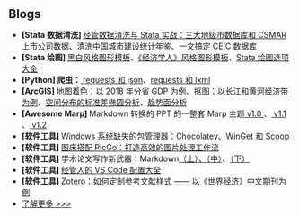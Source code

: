 <h1 id="blogs"></h1>

<h2 style="margin: 30px 0px 10px;">Blogs</h2>

<ul>


<li><strong>[Stata 数据清洗] </strong><a href="https://mp.weixin.qq.com/s/D0cYVPJJsNiu61GcYwV6cg">经管数据清洗与 Stata 实战：三大地级市数据库和 CSMAR 上市公司数据</a>、<a href="https://www.lianxh.cn/details/889.html">清洗中国城市建设统计年鉴</a>、<a href="https://www.lianxh.cn/details/923.html">一文搞定 CEIC 数据库</a></li>

<li><strong>[Stata 绘图] </strong><a href="https://www.xiaohongshu.com/explore/631481cf0000000012016207?app_platform=android&app_version=8.9.0&ignoreEngage=true&share_from_user_hidden=true&type=normal&xhsshare=WeixinSession&appuid=5df0648d000000000100bd79&apptime=1698844733">黑白风格图形模板</a>、<a href="https://www.xiaohongshu.com/explore/631027090000000012009870?app_platform=android&app_version=8.9.0&ignoreEngage=true&share_from_user_hidden=true&type=normal&xhsshare=WeixinSession&appuid=5df0648d000000000100bd79&apptime=1698844757">《经济学人》风格图形模板</a>、<a href="https://www.xiaohongshu.com/explore/630f0e4e000000000900d06d?app_platform=android&app_version=8.9.0&ignoreEngage=true&share_from_user_hidden=true&type=normal&xhsshare=WeixinSession&appuid=5df0648d000000000100bd79&apptime=1698844749">Stata 绘图选项大全</a></li>

<li><strong>[Python] 爬虫：</strong><a href="https://www.lianxh.cn/details/887.html"> requests 和 json</a>、<a href="https://www.lianxh.cn/details/888.html">requests 和 lxml</a></li>

<li><strong>[ArcGIS] </strong><a href="https://www.xiaohongshu.com/explore/623af1bd0000000001029b63?app_platform=android&app_version=8.9.0&ignoreEngage=true&share_from_user_hidden=true&type=normal&xhsshare=WeixinSession&appuid=5df0648d000000000100bd79&apptime=1698844860">地图着色：以 2018 年分省 GDP 为例</a>、<a href="https://www.xiaohongshu.com/explore/624cecee000000000102c2c0?app_platform=android&app_version=8.9.0&ignoreEngage=true&share_from_user_hidden=true&type=normal&xhsshare=WeixinSession&appuid=5df0648d000000000100bd79&apptime=1698844821">抠图：以长江和黄河经济带为例</a>、<a href="https://www.xiaohongshu.com/explore/6251880d0000000021036e8e?app_platform=android&app_version=8.9.0&ignoreEngage=true&share_from_user_hidden=true&type=normal&xhsshare=WeixinSession&appuid=5df0648d000000000100bd79&apptime=1698844836">空间分布的标准差椭圆分析</a>、<a href="https://www.xiaohongshu.com/explore/6244429a000000000102be36?app_platform=android&app_version=8.9.0&ignoreEngage=true&share_from_user_hidden=true&type=normal&xhsshare=WeixinSession&appuid=5df0648d000000000100bd79&apptime=1698844850">趋势面分析</a></li>

<li><strong>[Awesome Marp] </strong>Markdown 转换的 PPT 的一整套 Marp 主题<a href="https://mp.weixin.qq.com/s?__biz=MzkwOTE3NDExOQ==&mid=2247486787&idx=1&sn=2652ddae81f50240844cb652780912e1&chksm=c13ff94bf648705da1ba986b91265e3ff018acaffcfa60d7807a81be22176005e7a2b4483627&token=748378018&lang=zh_CN#rd"> v1.0 </a>、<a href="https://mp.weixin.qq.com/s?__biz=MzkwOTE3NDExOQ==&mid=2247486800&idx=1&sn=527348e242576079e4bd6cd1823c823a&chksm=c13ff958f648704e40a202db6ad5fa215ef4c189d66403e161d6ace9828406a8747ac755684f&token=748378018&lang=zh_CN#rd"> v1.1 </a>、<a href="https://mp.weixin.qq.com/s?__biz=MzkwOTE3NDExOQ==&mid=2247486825&idx=1&sn=56d632ce164831438ec87c1b20ed4c4c&chksm=c13ff961f64870774f069ab816340783d8f54fd6b89363b8d9412c593efc640851ce9edd8833&token=748378018&lang=zh_CN#rd"> v1.2 </a></li>

<li><strong>[软件工具] </strong><a href="https://sspai.com/post/65933">Windows 系统缺失的包管理器：Chocolatey、WinGet 和 Scoop</a></li>
<li><strong>[软件工具] </strong><a href="https://sspai.com/post/65716">图床搭配 PicGo：打造高效的图片处理工作流</a></li>
<li><strong>[软件工具] </strong>学术论文写作新武器：Markdown<a href="https://www.lianxh.cn/details/603.html">（上）、</a><a href="https://www.lianxh.cn/details/605.html">（中）</a>、<a href="https://www.lianxh.cn/details/604.html">（下）</a></li>
<li><strong>[软件工具] </strong><a href="https://www.lianxh.cn/details/1004.html">经管人的 VS Code 配置大全</a></li>
<li><strong>[软件工具] </strong><a href="https://mp.weixin.qq.com/s/vdiLVud5jSJfw1ts2Mt-6w">Zotero：如何定制参考文献样式 —— 以《世界经济》中文期刊为例</a></li>



<li> <a href="javascript:toggle_vis('newsmore')">了解更多 >>></a> </li>
<div id="newsmore" style="display:none">


<li><strong>[Stata] </strong><a href="https://www.lianxh.cn/details/884.html">Stata：CSMAR 数据库 API 介绍</a></li>
<li><strong>[软件工具] </strong><a href="https://sspai.com/post/67535">让练习打字这件事儿不那么枯燥，你可以试试这几个网站</a></li>
<li><strong>[软件工具] </strong><a href="https://mp.weixin.qq.com/s/mMuR9Xya4F2YAB_Q4nUREw">打字速度更快？我想给你推荐「双拼输入法」</a></li>
<li><strong>[软件工具] </strong><a href="https://mp.weixin.qq.com/s/ESc2ZfuDoagtANSxb_fFHA">不了解 Linux 系统？先从 Deepin 开始吧</a></li>

</div>
</ul>
